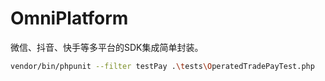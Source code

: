 # OmniPlatform  

微信、抖音、快手等多平台的SDK集成简单封装。  

```bash  
vendor/bin/phpunit --filter testPay .\tests\OperatedTradePayTest.php
```  
